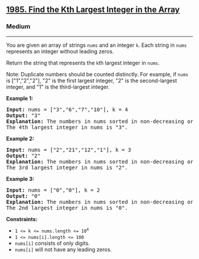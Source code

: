 <h2><a href="https://leetcode.com/problems/find-the-kth-largest-integer-in-the-array">1985. Find the Kth Largest Integer in the Array</a></h2>
<h3>Medium</h3>
<hr>
<p>You are given an array of strings <code>nums</code> and an integer <code>k</code>. Each string in <code>nums</code> represents an integer without leading zeros.</p>
<p>Return the string that represents the <code>k</code>th largest integer in <code>nums</code>.</p>
<p>Note: Duplicate numbers should be counted distinctly. For example, if <code>nums</code> is ["1","2","2"], "2" is the first largest integer, "2" is the second-largest integer, and "1" is the third-largest integer.</p>

<p><strong>Example 1:</strong></p>
<pre>
<strong>Input:</strong> nums = ["3","6","7","10"], k = 4
<strong>Output:</strong> "3"
<strong>Explanation:</strong> The numbers in nums sorted in non-decreasing order are ["3","6","7","10"].
The 4th largest integer in nums is "3".
</pre>

<p><strong>Example 2:</strong></p>
<pre>
<strong>Input:</strong> nums = ["2","21","12","1"], k = 3
<strong>Output:</strong> "2"
<strong>Explanation:</strong> The numbers in nums sorted in non-decreasing order are ["1","2","12","21"].
The 3rd largest integer in nums is "2".
</pre>

<p><strong>Example 3:</strong></p>
<pre>
<strong>Input:</strong> nums = ["0","0"], k = 2
<strong>Output:</strong> "0"
<strong>Explanation:</strong> The numbers in nums sorted in non-decreasing order are ["0","0"].
The 2nd largest integer in nums is "0".
</pre>

<p><strong>Constraints:</strong></p>
<ul>
<li><code>1 <= k <= nums.length <= 10<sup>4</sup></code></li>
<li><code>1 <= nums[i].length <= 100</code></li>
<li><code>nums[i]</code> consists of only digits.</li>
<li><code>nums[i]</code> will not have any leading zeros.</li>
</ul>
